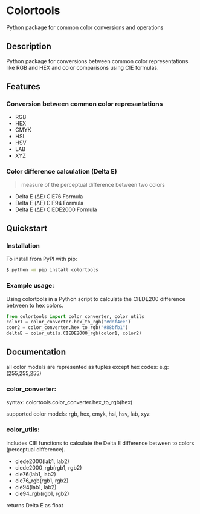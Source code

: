 # Colortools
Python package for common color conversions and operations

## Description
Python package for conversions between common color representations like RGB and HEX and color comparisons using CIE formulas.

## Features
### Conversion between common color represantations
- RGB
- HEX
- CMYK
- HSL
- HSV
- LAB
- XYZ
### Color difference calculation (Delta E)
> measure of the perceptual difference between two colors
- Delta E (ΔE) CIE76 Formula
- Delta E (ΔE) CIE94 Formula
- Delta E (ΔE) CIEDE2000 Formula

## Quickstart
### Installation 
To install from PyPI with pip:

```bash
$ python -m pip install colortools
```

### Example usage: 
Using colortools in a Python script to calculate the CIEDE200 difference between to hex colors.
```python
from colortools import color_converter, color_utils
color1 = color_converter.hex_to_rgb("#ddf4ee")
coor2 = color_converter.hex_to_rgb("#88bfb1")
deltaE = color_utils.CIEDE2000_rgb(color1, color2)
```

## Documentation
all color models are represented as tuples except hex codes: e.g: (255,255,255)
### color_converter:
syntax: colortools.color_converter.hex_to_rgb(hex)

supported color models: rgb, hex, cmyk, hsl, hsv, lab, xyz

### color_utils: 
includes CIE functions to calculate the Delta E difference between to colors (perceptual difference).

- ciede2000(lab1, lab2)
- ciede2000_rgb(rgb1, rgb2)
- cie76(lab1, lab2)
- cie76_rgb(rgb1, rgb2)
- cie94(lab1, lab2)
- cie94_rgb(rgb1, rgb2)

returns Delta E as float

